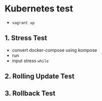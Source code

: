 # Kubernetes test
- `vagrant up`

## 1. Stress Test
- convert docker-compose using kompose
- run
- input stress `while `

## 2. Rolling Update Test

## 3. Rollback Test
